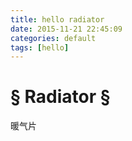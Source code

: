 ```yaml
---
title: hello radiator
date: 2015-11-21 22:45:09
categories: default
tags: [hello]
---
```


# § Radiator §
暖气片